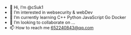 - 👋 Hi, I’m @cSuk1
- 👀 I’m interested in websecurity & webDev
- 🌱 I’m currently learning C++ Python JavaScript Go Docker
- 💞️ I’m looking to collaborate on ...
- 📫 How to reach me 652240843@qq.com

<!---
cSuk1/cSuk1 is a ✨ special ✨ repository because its `README.md` (this file) appears on your GitHub profile.
You can click the Preview link to take a look at your changes.
--->
